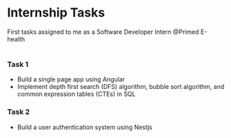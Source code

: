 ﻿# Internship Tasks
First tasks assigned to me as a Software Developer Intern @Primed E-health<br><br>
### Task 1
- Build a single page app using Angular
- Implement depth first search (DFS) algorithm, bubble sort algorithm, and common expression tables (CTEs) in SQL
### Task 2
- Build a user authentication system using Nestjs
